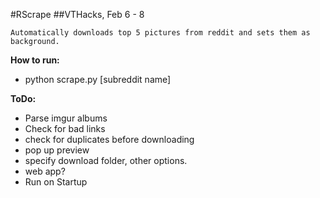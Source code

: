 #RScrape
##VTHacks, Feb 6 - 8
    
    Automatically downloads top 5 pictures from reddit and sets them as
    background.

**How to run:**
  - python scrape.py [subreddit name]

**ToDo:**
  - Parse imgur albums
  - Check for bad links
  - check for duplicates before downloading
  - pop up preview
  - specify download folder, other options.
  - web app?
  - Run on Startup
    
